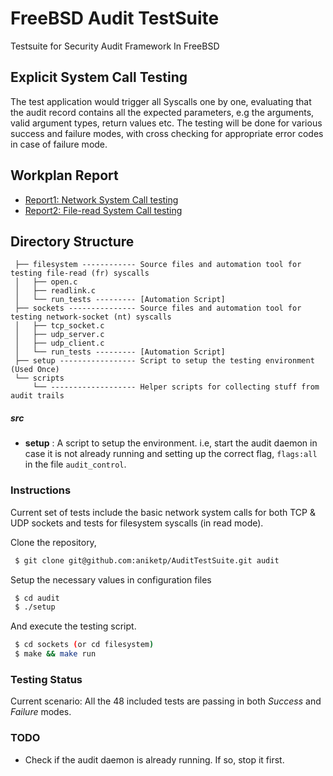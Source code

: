 # FreeBSD Audit TestSuite
Testsuite for Security Audit Framework In FreeBSD

## Explicit System Call Testing

The test application would trigger all Syscalls one by one, evaluating that the audit record contains all the expected parameters, e.g the arguments, valid argument types, return values etc. The testing will be done for various success and failure modes, with cross checking for appropriate error codes in case of failure mode.

## Workplan Report
* [Report1: Network System Call testing](https://gist.github.com/aniketp/4311599ab72efe73d8a3d3e1c93f3759)
* [Report2: File-read System Call testing](https://gist.github.com/aniketp/ada457f284c362da5b4ecae8929a807e)

## Directory Structure

```
 ├── filesystem ------------ Source files and automation tool for testing file-read (fr) syscalls
 │   ├── open.c
 │   ├── readlink.c
 │   └── run_tests --------- [Automation Script]
 ├── sockets --------------- Source files and automation tool for testing network-socket (nt) syscalls
 │   ├── tcp_socket.c
 │   ├── udp_server.c
 │   ├── udp_client.c
 │   └── run_tests --------- [Automation Script]
 ├── setup ----------------- Script to setup the testing environment (Used Once)
 └── scripts
     └── ------------------- Helper scripts for collecting stuff from audit trails
```

##### src
* **setup** : A script to setup the environment. i.e, start the audit daemon in case it is not already running and setting up the correct flag, `flags:all` in the file `audit_control`.


### Instructions
Current set of tests include the basic network system calls for both TCP & UDP sockets and tests for filesystem syscalls (in read mode).

Clone the repository,
```bash
 $ git clone git@github.com:aniketp/AuditTestSuite.git audit
```

Setup the necessary values in configuration files
```bash
 $ cd audit
 $ ./setup
```

And execute the testing script.
```bash
 $ cd sockets (or cd filesystem)
 $ make && make run
```

### Testing Status

Current scenario: All the 48 included tests are passing in both *Success* and *Failure* modes.

### TODO
* Check if the audit daemon is already running. If so, stop it first.
